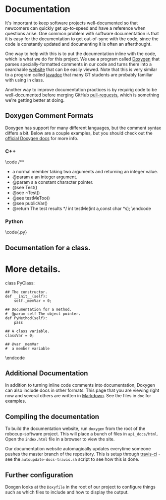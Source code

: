 
# Documentation

It's important to keep software projects well-documented so that newcomers can quickly get up-to-speed and have a reference when questions arise.  One common problem with software documentation is that it is easy for the documentation to get out-of-sync with the code, since the code is constantly updated and documenting it is often an afterthought.

One way to help with this is to put the documentation inline with the code, which is what we do for this project.  We use a program called [Doxygen](http://www.stack.nl/~dimitri/doxygen/) that parses specially-formatted comments in our code and turns them into a searchable [website](http://robojackets.github.io/robocup-software/) that can be easily viewed.  Note that this is very similar to a program called [javadoc](http://en.wikipedia.org/wiki/Javadoc) that many GT students are probably familiar with using in class.

Another way to improve documentation practices is by requirig code to be well-documented before merging GitHub [pull-requests](https://help.github.com/articles/using-pull-requests), which is something we're getting better at doing.


## Doxygen Comment Formats

Doxygen has support for many different languages, but the comment syntax differs a bit.  Below are a couple examples, but you should check out the [official Doxygen docs](http://www.stack.nl/~dimitri/doxygen/manual/docblocks.html) for more info.


### C++

\code
/**
 * a normal member taking two arguments and returning an integer value.
 * @param a an integer argument.
 * @param s a constant character pointer.
 * @see Test()
 * @see ~Test()
 * @see testMeToo()
 * @see publicVar()
 * @return The test results
 */
 int testMe(int a,const char *s);
\endcode


### Python

\code{.py}
## Documentation for a class.
#
#  More details.
class PyClass:
   
    ## The constructor.
    def __init__(self):
        self._memVar = 0;
   
    ## Documentation for a method.
    #  @param self The object pointer.
    def PyMethod(self):
        pass
     
    ## A class variable.
    classVar = 0;

    ## @var _memVar
    #  a member variable
\endcode

## Additional Documentation

In addition to turning inline code comments into documentation, Doxygen can also include docs in other formats.  This page that you are viewing right now and several others are written in [Markdown](http://daringfireball.net/projects/markdown/syntax).  See the files in `doc` for examples.


## Compiling the documentation

To build the documentation website, run `doxygen` from the root of the robocup-software project.  This will place a bunch of files in `api_docs/html`.  Open the `index.html` file in a browser to view the site.

Our documentation website automagically updates everytime someone pushes the master branch of the repository.  This is setup through [travis-ci](https://travis-ci.org) - see the `autoupdate-docs-travis.sh` script to see how this is done.


## Further configuration

Doxgen looks at the `Doxyfile` in the root of our project to configure things such as which files to include and how to display the output.

